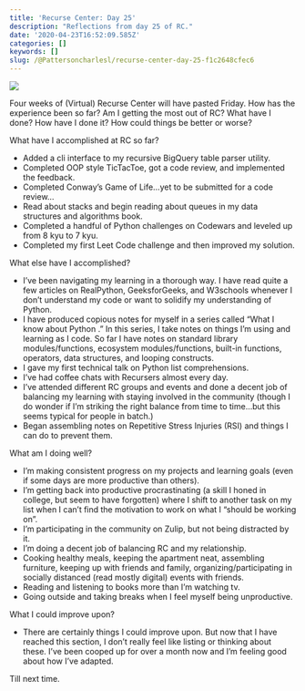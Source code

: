 ```yaml
---
title: 'Recurse Center: Day 25'
description: "Reflections from day 25 of RC."
date: '2020-04-23T16:52:09.585Z'
categories: []
keywords: []
slug: /@Pattersoncharlesl/recurse-center-day-25-f1c2648cfec6
---
```


![](img/1__KQcMEgzn0Zfn04cyDGyiRQ.png)

Four weeks of (Virtual) Recurse Center will have pasted Friday. How has the experience been so far? Am I getting the most out of RC? What have I done? How have I done it? How could things be better or worse?

What have I accomplished at RC so far?

*   Added a cli interface to my recursive BigQuery table parser utility.
*   Completed OOP style TicTacToe, got a code review, and implemented the feedback.
*   Completed Conway’s Game of Life…yet to be submitted for a code review…
*   Read about stacks and begin reading about queues in my data structures and algorithms book.
*   Completed a handful of Python challenges on Codewars and leveled up from 8 kyu to 7 kyu.
*   Completed my first Leet Code challenge and then improved my solution.

What else have I accomplished?

*   I’ve been navigating my learning in a thorough way. I have read quite a few articles on RealPython, GeeksforGeeks, and W3schools whenever I don’t understand my code or want to solidify my understanding of Python.
*   I have produced copious notes for myself in a series called “What I know about Python <topic>.” In this series, I take notes on things I’m using and learning as I code. So far I have notes on standard library modules/functions, ecosystem modules/functions, built-in functions, operators, data structures, and looping constructs.
*   I gave my first technical talk on Python list comprehensions.
*   I’ve had coffee chats with Recursers almost every day.
*   I’ve attended different RC groups and events and done a decent job of balancing my learning with staying involved in the community (though I do wonder if I’m striking the right balance from time to time…but this seems typical for people in batch.)
*   Began assembling notes on Repetitive Stress Injuries (RSI) and things I can do to prevent them.

What am I doing well?

*   I’m making consistent progress on my projects and learning goals (even if some days are more productive than others).
*   I’m getting back into productive procrastinating (a skill I honed in college, but seem to have forgotten) where I shift to another task on my list when I can’t find the motivation to work on what I “should be working on”.
*   I’m participating in the community on Zulip, but not being distracted by it.
*   I’m doing a decent job of balancing RC and my relationship.
*   Cooking healthy meals, keeping the apartment neat, assembling furniture, keeping up with friends and family, organizing/participating in socially distanced (read mostly digital) events with friends.
*   Reading and listening to books more than I’m watching tv.
*   Going outside and taking breaks when I feel myself being unproductive.

What I could improve upon?

*   There are certainly things I could improve upon. But now that I have reached this section, I don’t really feel like listing or thinking about these. I’ve been cooped up for over a month now and I’m feeling good about how I’ve adapted.

Till next time.